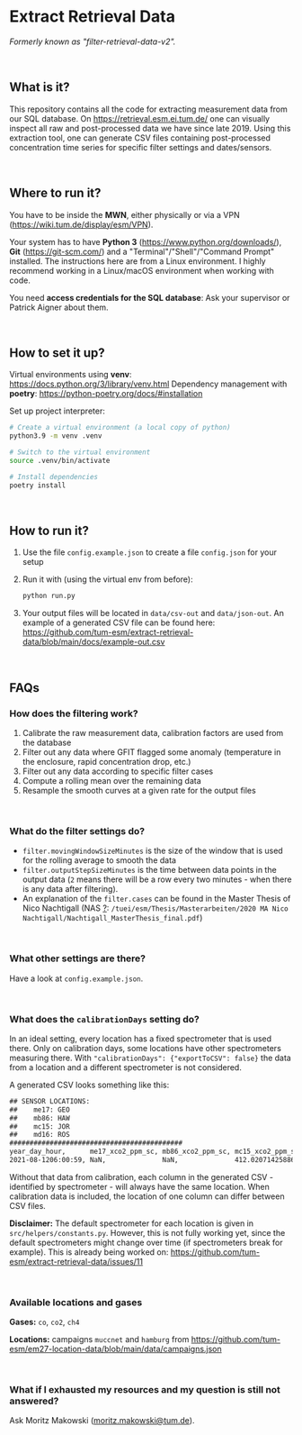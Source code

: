 # Extract Retrieval Data

_Formerly known as "filter-retrieval-data-v2"._

<br/>

## What is it?

This repository contains all the code for extracting measurement data from our SQL database. On https://retrieval.esm.ei.tum.de/ one can visually inspect all raw and post-processed data we have since late 2019. Using this extraction tool, one can generate CSV files containing post-processed concentration time series for specific filter settings and dates/sensors.

<br/>

## Where to run it?

You have to be inside the **MWN**, either physically or via a VPN (https://wiki.tum.de/display/esm/VPN).

Your system has to have **Python 3** (https://www.python.org/downloads/), **Git** (https://git-scm.com/) and a "Terminal"/"Shell"/"Command Prompt" installed. The instructions here are from a Linux environment. I highly recommend working in a Linux/macOS environment when working with code.

You need **access credentials for the SQL database**: Ask your supervisor or Patrick Aigner about them.

<br/>

## How to set it up?

Virtual environments using **venv**: https://docs.python.org/3/library/venv.html
Dependency management with **poetry**: https://python-poetry.org/docs/#installation

Set up project interpreter:

```bash
# Create a virtual environment (a local copy of python)
python3.9 -m venv .venv

# Switch to the virtual environment
source .venv/bin/activate

# Install dependencies
poetry install
```

<br/>

## How to run it?

1. Use the file `config.example.json` to create a file `config.json` for your setup

2. Run it with (using the virtual env from before):

    ```bash
    python run.py
    ```

3. Your output files will be located in `data/csv-out` and `data/json-out`. An example of a generated CSV file can be found here: https://github.com/tum-esm/extract-retrieval-data/blob/main/docs/example-out.csv

<br/>

## FAQs

### How does the filtering work?

1. Calibrate the raw measurement data, calibration factors are used from the database
2. Filter out any data where GFIT flagged some anomaly (temperature in the enclosure, rapid concentration drop, etc.)
3. Filter out any data according to specific filter cases
4. Compute a rolling mean over the remaining data
5. Resample the smooth curves at a given rate for the output files

<br/>

### What do the filter settings do?

-   `filter.movingWindowSizeMinutes` is the size of the window that is used for the rolling average to smooth the data
-   `filter.outputStepSizeMinutes` is the time between data points in the output data (`2` means there will be a row every two minutes - when there is any data after filtering).
-   An explanation of the `filter.cases` can be found in the Master Thesis of Nico Nachtigall (NAS [?](https://wiki.tum.de/display/esm/NAS): `/tuei/esm/Thesis/Masterarbeiten/2020 MA Nico Nachtigall/Nachtigall_MasterThesis_final.pdf`)

<br/>

### What other settings are there?

Have a look at `config.example.json`.

<br/>

### What does the `calibrationDays` setting do?

In an ideal setting, every location has a fixed spectrometer that is used there. Only on calibration days, some locations have other spectrometers measuring there. With `"calibrationDays": {"exportToCSV": false}` the data from a location and a different spectrometer is not considered.

A generated CSV looks something like this:

```txt
## SENSOR LOCATIONS:
##    me17: GEO
##    mb86: HAW
##    mc15: JOR
##    md16: ROS
###########################################
year_day_hour,      me17_xco2_ppm_sc, mb86_xco2_ppm_sc, mc15_xco2_ppm_sc,   md16_xco2_ppm_sc
2021-08-1206:00:59, NaN,              NaN,              412.02071425886874, NaN
```

Without that data from calibration, each column in the generated CSV - identified by spectrometer - will always have the same location. When calibration data is included, the location of one column can differ between CSV files.

**Disclaimer:** The default spectrometer for each location is given in `src/helpers/constants.py`. However, this is not fully working yet, since the default spectrometers might change over time (if spectrometers break for example). This is already being worked on: https://github.com/tum-esm/extract-retrieval-data/issues/11

<br/>

### Available locations and gases

**Gases:** `co`, `co2`, `ch4`

**Locations:** campaigns `muccnet` and `hamburg` from https://github.com/tum-esm/em27-location-data/blob/main/data/campaigns.json

<br/>

### What if I exhausted my resources and my question is still not answered?

Ask Moritz Makowski (moritz.makowski@tum.de).
